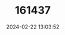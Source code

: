 ---
title: "161437"
category: "Pentanchus profundicolus"
draft: false
date: 2024-02-22 13:03:52
languages:
  English: ["Onefin Catshark"]
---